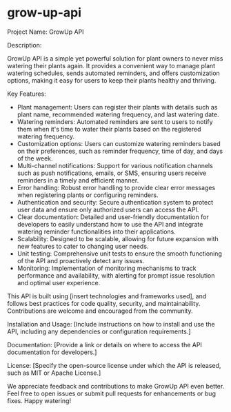 # grow-up-api

Project Name: GrowUp API

Description:

GrowUp API is a simple yet powerful solution for plant owners to never miss watering their plants again. It provides a convenient way to manage plant watering schedules, sends automated reminders, and offers customization options, making it easy for users to keep their plants healthy and thriving.

Key Features:
- Plant management: Users can register their plants with details such as plant name, recommended watering frequency, and last watering date.
- Watering reminders: Automated reminders are sent to users to notify them when it's time to water their plants based on the registered watering frequency.
- Customization options: Users can customize watering reminders based on their preferences, such as reminder frequency, time of day, and days of the week.
- Multi-channel notifications: Support for various notification channels such as push notifications, emails, or SMS, ensuring users receive reminders in a timely and efficient manner.
- Error handling: Robust error handling to provide clear error messages when registering plants or configuring reminders.
- Authentication and security: Secure authentication system to protect user data and ensure only authorized users can access the API.
- Clear documentation: Detailed and user-friendly documentation for developers to easily understand how to use the API and integrate watering reminder functionalities into their applications.
- Scalability: Designed to be scalable, allowing for future expansion with new features to cater to changing user needs.
- Unit testing: Comprehensive unit tests to ensure the smooth functioning of the API and proactively detect any issues.
- Monitoring: Implementation of monitoring mechanisms to track performance and availability, with alerting for prompt issue resolution and optimal user experience.

This API is built using [insert technologies and frameworks used], and follows best practices for code quality, security, and maintainability. Contributions are welcome and encouraged from the community.

Installation and Usage:
[Include instructions on how to install and use the API, including any dependencies or configuration requirements.]

Documentation:
[Provide a link or details on where to access the API documentation for developers.]

License:
[Specify the open-source license under which the API is released, such as MIT or Apache License.]

We appreciate feedback and contributions to make GrowUp API even better. Feel free to open issues or submit pull requests for enhancements or bug fixes. Happy watering!
